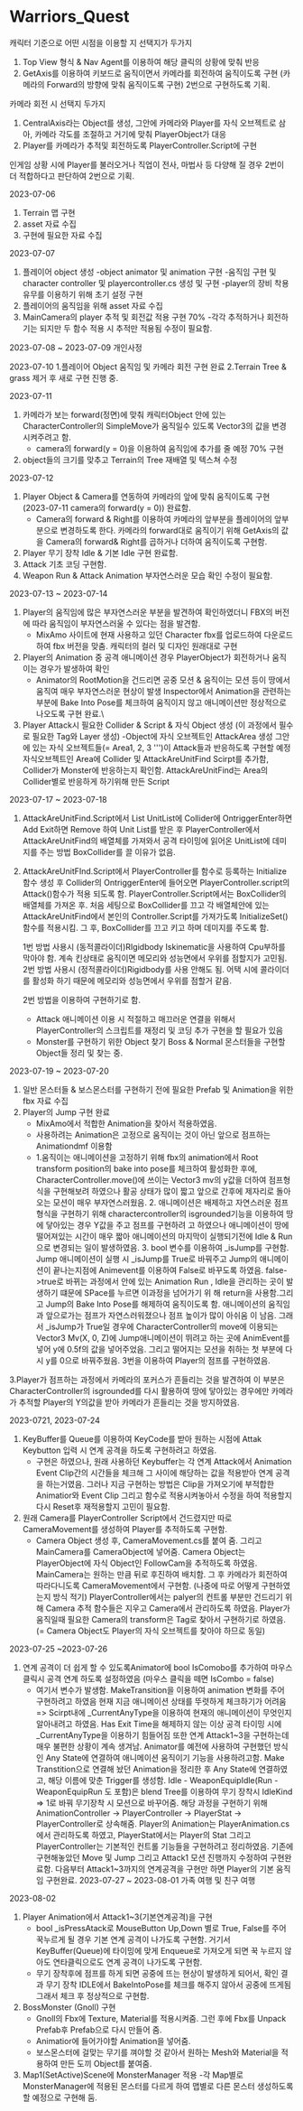 # Warriors_Quest

캐릭터 기준으로 어떤 시점을 이용할 지 선택지가 두가지
1. Top View 형식 & Nav Agent를 이용하여 해당 클릭의 상황에 맞춰 반응
2. GetAxis를 이용하여 키보드로 움직이면서 카메라를 회전하여 움직이도록 구현 (카메라의 Forward의 방향에 맞춰 움직이도록 구현)
2번으로 구현하도록 기획.

카메라 회전 시 선택지 두가지
1. CentralAxis라는 Object를 생성, 그안에 카메라와 Player를 자식 오브젝트로 삼아, 카메라 각도를 조절하고 거기에 맞춰 PlayerObject가 대응
2. Player를 카메라가 추적및 회전하도록 PlayerController.Script에 구현

인게임 상황 시에 Player를 불러오거나 직업이 전사, 마법사 등 다양해 질 경우 2번이 더 적합하다고 판단하여 2번으로 기획.
 
2023-07-06
1. Terrain 맵 구현
2. asset 자료 수집
3. 구현에 필요한 자료 수집

2023-07-07
1. 플레이어 object 생성
   -object animator 및 animation 구현
   -움직임 구현 및 character controller 및 playercontroller.cs 생성 및 구현
   -player의 장비 착용 유무를 이용하기 위해 초기 설정 구현
2. 플레이어의 움직임을 위해 asset 자료 수집
3. MainCamera의 player 추적 및 회전값 적용 구현 70%
   -각각 추적하거나 회전하기는 되지만 두 함수 적용 시 추적만 적용됨 수정이 필요함.

2023-07-08 ~ 2023-07-09 개인사정

2023-07-10
1.플레이어 Object 움직임 및 카메라 회전 구현 완료
2.Terrain Tree & grass 제거 후 새로 구현 진행 중.

2023-07-11
1. 카메라가 보는 forward(정면)에 맞춰 캐릭터Object 안에 있는 CharacterController의 SimpleMove가 움직일수 있도록 Vector3의 값을 변경시켜주려고 함.
   - camera의 forward(y = 0)을 이용하여 움직임에 추가를 줄 예정 70% 구현
2. object들의 크기를 맞추고 Terrain의 Tree 재배열 및 텍스쳐 수정

2023-07-12
1. Player Object & Camera를 연동하여 카메라의 앞에 맞춰 움직이도록 구현(2023-07-11 camera의 forward(y = 0)) 완료함.
   - Camera의 forward & Right를 이용하여 카메라의 앞부분을 플레이어의 앞부분으로 변경하도록 한다.
     카메라의 forward대로 움직이기 위해 GetAxis의 값을 Camera의 forward& Right를 곱하거나 더하여 움직이도록 구현함.
2. Player 무기 장착 Idle & 기본 Idle 구현 완료함.
3. Attack 기초 코딩 구현함.
4. Weapon Run & Attack Animation 부자연스러운 모습 확인 수정이 필요함.

2023-07-13 ~ 2023-07-14
1. Player의 움직임에 많은 부자연스러운 부분을 발견하여 확인하였더니 FBX의 버전에 따라 움직임이 부자연스러울 수 있다는 점을 발견함.
   - MixAmo 사이트에 현재 사용하고 있던 Character fbx를 업로드하여 다운로드하여 fbx 버전을 맞춤.
     캐릭터의 컬러 및 디자인 원래대로 구현
2. Player의 Animation 중 공격 애니메이션 경우 PlayerObject가 회전하거나 움직이는 경우가 발생하여 확인
   - Animator의 RootMotion을 건드리면 공중 모션 & 움직이는 모션 등이 땅에서 움직여 매우 부자연스러운 현상이 발생
     Inspector에서 Animation을 관련하는 부분에 Bake Into Pose를 체크하여 움직이지 않고 애니메이션만 정상적으로 나오도록 구현 완료.\
3. Player Attack시 필요한 Collider & Script & 자식 Object 생성 (이 과정에서 필수로 필요한 Tag와 Layer 생성)
   -Object에 자식 오브젝트인 AttackArea 생성 그안에 있는 자식 오브젝트들(= Area1, 2, 3 ''')이 Attack들과 반응하도록 구현할 예정
    자식오브젝트인 Area에 Collider 및 AttackAreUnitFind Scirpt를 추가함, Collider가 Monster에 반응하는지 확인함.
    AttackAreUnitFind는 Area의 Collider별로 반응하게 하기위해 만든 Script

2023-07-17 ~ 2023-07-18
1. AttackAreUnitFind.Script에서 List UnitList에 Collider에 OntriggerEnter하면 Add Exit하면 Remove 하여 Unit List를 받은 후
   PlayerController에서 AttackAreUnitFind의 배열체를 가져와서 공격 타이밍에 읽어온 UnitList에 데미지를 주는 방법
   BoxCollider를 끌 이유가 없음.
2. AttackAreUnitFInd.Script에서 PlayerController를 함수로 등록하는 Initialize 함수 생성 후 Collider의 OntriggerEnter에 들어오면
   PlayerController.script의 Attack()함수가 적용 되도록 함. PlayerController.Script에서는 BoxCollider의 배열체를 가져온 후.
   처음 세팅으로 BoxCollider를 끄고 각 배열체안에 있는 AttackAreUnitFind에서 본인의 Controller.Script를 가져가도록 InitializeSet()함수를 적용시킴.
   그 후, BoxCollider를 끄고 키고 하며 데미지를 주도록 함.

   1번 방법 사용시 (동적콜라이더)RIgidbody Iskinematic을 사용하여 Cpu부하를 막아야 함. 계속 킨상태로 움직이면 메모리와 성능면에서 우위를 점할지가 고민됨.
   2번 방법 사용시 (정적콜라이더)Rigidbody를 사용 안해도 됨. 어택 시에 콜라이더를 활성화 하기 때문에 메모리와 성능면에서 우위를 점할거 같음.

   2번 방법을 이용하여 구현하기로 함.
   + Attack 애니메이션 이용 시 적절하고 매끄러운 연결을 위해서 PlayerController의 스크립트를 재정리 및 코딩 추가 구현을 할 필요가 있음
   + Monster를 구현하기 위한 Object 찾기 Boss & Normal 몬스터들을 구현할 Object들 정리 및 찾는 중.

2023-07-19 ~ 2023-07-20
1. 일반 몬스터들 & 보스몬스터를 구현하기 전에 필요한 Prefab 및 Animation을 위한 fbx 자료 수집
2. Player의 Jump 구현 완료
   - MixAmo에서 적합한 Animation을 찾아서 적용하였음.
   - 사용하려는 Animation은 고정으로 움직이는 것이 아닌 앞으로 점프하는 Animationdmf 이용함
   - 1.움직이는 애니메이션을 고정하기 위해 fbx의 animation에서 Root transform position의 bake into pose를 체크하여 활성화한 후에,
     CharacterController.move()에 쓰이는 Vector3 mv의 y값을 더하여 점프형식을 구현해보려 하였으나 활공 상태가 많이 짧고 앞으로 간후에 제자리로 돌아오는 모션이 
     매우 부자연스러웠음.
     2. 애니메이션은 배제하고 자연스러운 점프 형식을 구현하기 위해 charactercontroller의 isgrounded기능을 이용하여 땅에 닿아있는 경우 Y값을 주고 점프를 구현하려
     고 하였으나 애니메이션이 땅에 떨어져있는 시간이 매우 짧아 애니메이션의 마지막이 실행되기전에 Idle & Run으로 변경되는 일이 발생하였음.
     3. bool 변수를 이용하여 _isJump를 구현함. Jump 애니메이션이 실행 시 _isJump를 True로 바꿔주고 Jump의 애니메이션이 끝나는지점에 Animevent를 이용하여 
     False로 바꾸도록 하였음. false->true로 바뀌는 과정에서 안에 있는 Animation Run , Idle을 관리하는 곳이 발생하기 떄문에 SPace를 누르면 이과정을 넘어가기 위 
     해 return을 사용함.그리고 Jump의 Bake Into Pose를 해제하여 움직이도록 함. 애니메이션의 움직임과 앞으로가는 점프가 자연스러워졌으나 점프 높이가 많이 아쉬움 
     이 남음. 그래서 _isJump가 True일 경우에 CharacterController의 move에 이용되는 Vector3 Mv(X, 0, Z)에 Jump애니메이션이 뛰려고 하는 곳에 AnimEvent를 넣어 
     y에 0.5f의 값을 넣어주었음. 그리고 떨어지는 모션을 취하는 첫 부분에 다시 y를 0으로 바꿔주웠음.
   3번을 이용하여 Player의 점프를 구현하였음.

3.Player가 점프하는 과정에서 카메라의 포커스가 흔들리는 것을 발견하여 이 부분은 CharacterController의 isgrounded를 다시 활용하여 땅에 닿아있는 경우에만 카메라가
  추적할 Player의 Y의값을 받아 카메라가 흔들리는 것을 방지하였음.

2023-0721, 2023-07-24
1. KeyBuffer를 Queue를 이용하여 KeyCode를 받아 원하는 시점에 Attak Keybutton 입력 시 연계 공격을 하도록 구현하려고 하였음.
   - 구현은 하였으나, 원래 사용하던 Keybuffer는 각 연계 Attack에서 Animation Event Clip간의 시간들을 체크해 그 사이에 해당하는 값을 적용받아 연계 공격을 하는거였음.
     그러나 지금 구현하는 방법은 Clip을 가져오기에 부적합한 Animatior와 Event Clip 그리고 함수로 적용시켜놓아서 수정을 하여 적용할지 다시 Reset후 재적용할지 고민이       필요함.
2. 원래 Camera를 PlayerController Script에서 건드렸지만 따로 CameraMovement를 생성하여 Player를 추적하도록 구현함.
   - Camera Object 생성 후, CameraMovement.cs를 붙여 줌. 그리고 MainCamera를 CameraObject에 넣어줌.
     Camera Object는 PlayerObject에 자식 Object인 FollowCam을 추적하도록 하였음. MainCamera는 원하는 만큼 뒤로 후진하여 배치함.
     그 후 카메라가 회전하여 따라다니도록 CameraMovement에서 구현함. (나중에 따로 어떻게 구현하였는지 방식 적기)
     PlayerController에서는 palyer의 컨트롤 부분만 건드리기 위해 Camera 추적 함수들은 지우고  Camera에서 관리하도록 하였음.
     Player가 움직일때 필요한 Camera의 transform은 Tag로 찾아서 구현하기로 하였음.(= Camera Object도 Player의 자식 오브젝트를 찾아야 하므로 동일)

2023-07-25 ~2023-07-26
1. 연계 공격이 더 쉽게 할 수 있도록Animator에 bool IsComobo를 추가하여 마우스 클릭시 공격 연계 하도록 설정하였음 (마우스 클릭을 떼면 IsCombo = false)
   - 여기서 변수가 발생함. MakeTransition을 이용하여 animation 변화를 주어 구현하려고 하였음
     현재 지금 애니메이션 상태를 뚜렷하게 체크하기가 어려움 => Scirpt내에 _CurrentAnyType을 이용하여 현재의 애니메이션이 무엇인지 알아내려고 하였음.
     Has Exit Time을 해제하지 않는 이상 공격 타이밍 시에 _CurrentAnyType을 이용하기 힘들어짐
     또한 연계 Attack1~3을 구현하는데 매우 불편한 상황이 계속 생겨남.
     Animator를 예전에 사용하여 구현했던 방식인 Any State에 연결하여 애니메이션 움직이기 기능을 사용하려고함.
     Make Transtition으로 연결해 놨던 Animation을 정리한 후 Any State에 연결하였고, 해당 이름에 맞춘 Trigger를 생성함.
     Idle - WeaponEquipIdle(Run - WeaponEquipRun 도 포함)은 blend Tree를 이용하여 무기 장착시 IdleKind => 1로 바꿔 무기장착 시 모션으로 바꾸어줌.
     해당 과정을 구현하기 위해 AnimationController -> PlayerController -> PlayerStat -> PlayerController로 상속해줌.
     Player의 Animation는 PlayerAnimation.cs에서 관리하도록 하였고, PlayerStat에서는 Player의 Stat 그리고 PlayerController는 기본적인 컨트롤 기능들을 구현하려고      정리하였음.
     기존에 구현해놓았던 Move 및 Jump 그리고 Attack1 모션 진행까지 수정하여 구현완료함.
     다음부터 Attack1~3까지의 연계공격을 구현만 하면 Player의 기본 움직임 구현완료.
2023-07-27 ~ 2023-08-01
가족 여행 및 친구 여행

2023-08-02
1. Player Animation에서 Attack1~3(기본연계공격)을 구현
   - bool _isPressAtack로 MouseButton Up,Down 별로 True, False를 주어 꾹누르게 될 경우 기본 연계 공격이 나가도록 구현함.
     거기서 KeyBuffer(Queue<KeyCode>)에 타이밍에 맞게 Enqueue로 가져오게 되면 꾹 누르지 않아도 연타클릭으로도 연계 공격이 나가도록 구현함.
   - 무기 장착후에 점프를 하게 되면 공중에 뜨는 현상이 발생하게 되어서, 확인 결과 무기 장착 IDLE에서 BakeIntoPose를 체크를 해주지 않아서 공중에 뜨게됨
     그래서 체크 후 정상적으로 구현함.
2. BossMonster (Gnoll) 구현
   - Gnoll의 Fbx에 Texture, Material를 적용시켜줌. 그런 후에 Fbx를 Unpack Prefab후 Prefab으로 다시 만들어 줌.
   - Animatior에 들어가야할 Animation을 넣어줌.
   - 보스몬스터에 걸맞는 무기를 껴야할 것 같아서 원하는 Mesh와 Material을 적용하여 만든 도끼 Object를 붙여줌.
4. Map1(SetActive)Scene에 MonsterManager 적용
 -각 Map별로 MonsterManager에 적용된 몬스터를 다르게 하여 맵별로 다른 몬스터 생성하도록 할 예정으로 구현해 둠.
